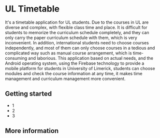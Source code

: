 # UL Timetable
It's a timetable application for UL students.
Due to the courses in UL are diverse and complex, with flexible class time and place. It is difficult for students to memorize the curriculum schedule completely, and they can only carry the paper curriculum schedule with them, which is very inconvenient. In addition, international students need to choose courses independently, and most of them can only choose courses in a tedious and complicated way such as manual course arrangement, which is time-consuming and laborious. 
This application based on actual needs, and the Android operating system, using the Firebase technology to provide a mobile platform for students in University of Limerick, students can choose modules and check the course information at any time, it makes time management and curriculum management more convenient.
## Getting started
* 1
* 2
* 3
## More information
